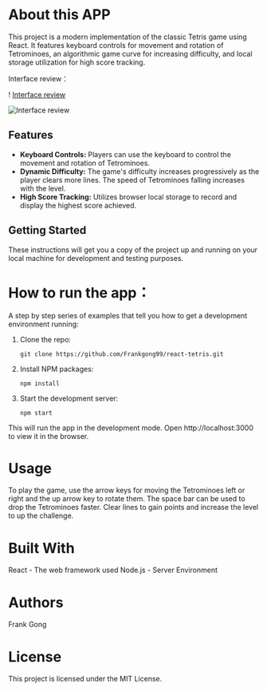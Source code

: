 # About this APP 

This project is a modern implementation of the classic Tetris game using React. It features keyboard controls for movement and rotation of Tetrominoes, an algorithmic game curve for increasing difficulty, and local storage utilization for high score tracking. 

Interface review： 

! [Interface review](https://frankgong99.github.io/images/Interface_review.gif "This is the interface review of Tetris APP.")

![Interface review](https://frankgong99.github.io/images/Interface_review.gif)

## Features

- **Keyboard Controls:** Players can use the keyboard to control the movement and rotation of Tetrominoes.
- **Dynamic Difficulty:** The game's difficulty increases progressively as the player clears more lines. The speed of Tetrominoes falling increases with the level.
- **High Score Tracking:** Utilizes browser local storage to record and display the highest score achieved.

## Getting Started

These instructions will get you a copy of the project up and running on your local machine for development and testing purposes.

# How to run the app：

A step by step series of examples that tell you how to get a development environment running: 

1. Clone the repo:
   
       git clone https://github.com/Frankgong99/react-tetris.git
   
2. Install NPM packages:

       npm install
   
3. Start the development server:

       npm start

This will run the app in the development mode. Open http://localhost:3000 to view it in the browser.

# Usage  

To play the game, use the arrow keys for moving the Tetrominoes left or right and the up arrow key to rotate them. The space bar can be used to drop the Tetrominoes faster. Clear lines to gain points and increase the level to up the challenge.

# Built With
React - The web framework used
Node.js - Server Environment 

# Authors 

Frank Gong  

# License 

This project is licensed under the MIT License.
